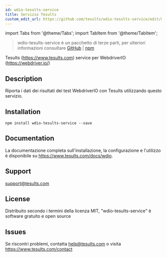 ```yaml
---
id: wdio-tesults-service
title: Servizio Tesults
custom_edit_url: https://github.com/tesults/wdio-tesults-service/edit/master/README.md
---
```


import Tabs from '@theme/Tabs';
import TabItem from '@theme/TabItem';

> wdio-tesults-service è un pacchetto di terze parti, per ulteriori informazioni consultare [GitHub](https://github.com/tesults/wdio-tesults-service) | [npm](https://www.npmjs.com/package/wdio-tesults-service)

Tesults (https://www.tesults.com) service per WebdriverIO (https://webdriver.io/)

## Description

Riporta i dati dei risultati dei test WebdriverIO con Tesults utilizzando questo servizio.

## Installation

`npm install wdio-tesults-service --save`

## Documentation

La documentazione completa sull'installazione, la configurazione e l'utilizzo è disponibile su https://www.tesults.com/docs/wdio.

## Support

support@tesults.com

## License

Distribuito secondo i termini della licenza MIT, "wdio-tesults-service" è software gratuito e open source

## Issues

Se riscontri problemi, contatta help@tesults.com o visita https://www.tesults.com/contact